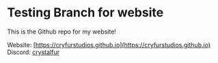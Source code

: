 # Testing Branch for website
This is the Github repo for my website!

Website:
[https://cryfurstudios.github.io](https://cryfurstudios.github.io)
Discord:
[crystalfur](https://discordapp.com/users/801924961727414313)
